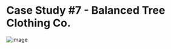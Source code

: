 # Case Study #7 - Balanced Tree Clothing Co. #

![image](https://user-images.githubusercontent.com/77920592/199336620-547c4ca5-95f3-4f0c-a784-49ec138fa24f.png)
